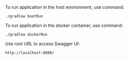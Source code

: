 To run application in the host environment, use command:
```
./gradlew bootRun
```

To run application in the docker container, use command:
```
./gradlew dockerRun
```

Use root URL to access Swagger UI:
```
http://localhost:8080/
```